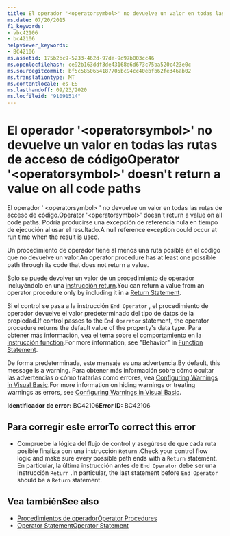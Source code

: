 ```yaml
---
title: El operador '<operatorsymbol>' no devuelve un valor en todas las rutas de acceso de código
ms.date: 07/20/2015
f1_keywords:
- vbc42106
- bc42106
helpviewer_keywords:
- BC42106
ms.assetid: 175b2bc9-5233-462d-97de-9d97b003cc46
ms.openlocfilehash: ce92b163ddf3de43168d6d673c75ba520c423e0c
ms.sourcegitcommit: bf5c5850654187705bc94cc40ebfb62fe346ab02
ms.translationtype: MT
ms.contentlocale: es-ES
ms.lasthandoff: 09/23/2020
ms.locfileid: "91091514"
---
```

# <a name="operator-operatorsymbol-doesnt-return-a-value-on-all-code-paths"></a><span data-ttu-id="32abe-102">El operador '\<operatorsymbol>' no devuelve un valor en todas las rutas de acceso de código</span><span class="sxs-lookup"><span data-stu-id="32abe-102">Operator '\<operatorsymbol>' doesn't return a value on all code paths</span></span>

<span data-ttu-id="32abe-103">El operador ' \<operatorsymbol> ' no devuelve un valor en todas las rutas de acceso de código.</span><span class="sxs-lookup"><span data-stu-id="32abe-103">Operator '\<operatorsymbol>' doesn't return a value on all code paths.</span></span> <span data-ttu-id="32abe-104">Podría producirse una excepción de referencia nula en tiempo de ejecución al usar el resultado.</span><span class="sxs-lookup"><span data-stu-id="32abe-104">A null reference exception could occur at run time when the result is used.</span></span>  
  
 <span data-ttu-id="32abe-105">Un procedimiento de operador tiene al menos una ruta posible en el código que no devuelve un valor.</span><span class="sxs-lookup"><span data-stu-id="32abe-105">An operator procedure has at least one possible path through its code that does not return a value.</span></span>  
  
 <span data-ttu-id="32abe-106">Solo se puede devolver un valor de un procedimiento de operador incluyéndolo en una [instrucción return](../language-reference/statements/return-statement.md).</span><span class="sxs-lookup"><span data-stu-id="32abe-106">You can return a value from an operator procedure only by including it in a [Return Statement](../language-reference/statements/return-statement.md).</span></span>  
  
 <span data-ttu-id="32abe-107">Si el control se pasa a la instrucción `End Operator` , el procedimiento de operador devuelve el valor predeterminado del tipo de datos de la propiedad.</span><span class="sxs-lookup"><span data-stu-id="32abe-107">If control passes to the `End Operator` statement, the operator procedure returns the default value of the property's data type.</span></span> <span data-ttu-id="32abe-108">Para obtener más información, vea el tema sobre el comportamiento en la [instrucción function](../language-reference/statements/function-statement.md).</span><span class="sxs-lookup"><span data-stu-id="32abe-108">For more information, see "Behavior" in [Function Statement](../language-reference/statements/function-statement.md).</span></span>  
  
 <span data-ttu-id="32abe-109">De forma predeterminada, este mensaje es una advertencia.</span><span class="sxs-lookup"><span data-stu-id="32abe-109">By default, this message is a warning.</span></span> <span data-ttu-id="32abe-110">Para obtener más información sobre cómo ocultar las advertencias o cómo tratarlas como errores, vea [Configuring Warnings in Visual Basic](/visualstudio/ide/configuring-warnings-in-visual-basic).</span><span class="sxs-lookup"><span data-stu-id="32abe-110">For more information on hiding warnings or treating warnings as errors, see [Configuring Warnings in Visual Basic](/visualstudio/ide/configuring-warnings-in-visual-basic).</span></span>  
  
 <span data-ttu-id="32abe-111">**Identificador de error:** BC42106</span><span class="sxs-lookup"><span data-stu-id="32abe-111">**Error ID:** BC42106</span></span>  
  
## <a name="to-correct-this-error"></a><span data-ttu-id="32abe-112">Para corregir este error</span><span class="sxs-lookup"><span data-stu-id="32abe-112">To correct this error</span></span>  
  
- <span data-ttu-id="32abe-113">Compruebe la lógica del flujo de control y asegúrese de que cada ruta posible finaliza con una instrucción `Return` .</span><span class="sxs-lookup"><span data-stu-id="32abe-113">Check your control flow logic and make sure every possible path ends with a `Return` statement.</span></span> <span data-ttu-id="32abe-114">En particular, la última instrucción antes de `End Operator` debe ser una instrucción `Return` .</span><span class="sxs-lookup"><span data-stu-id="32abe-114">In particular, the last statement before `End Operator` should be a `Return` statement.</span></span>  
  
## <a name="see-also"></a><span data-ttu-id="32abe-115">Vea también</span><span class="sxs-lookup"><span data-stu-id="32abe-115">See also</span></span>

- [<span data-ttu-id="32abe-116">Procedimientos de operador</span><span class="sxs-lookup"><span data-stu-id="32abe-116">Operator Procedures</span></span>](../programming-guide/language-features/procedures/operator-procedures.md)
- [<span data-ttu-id="32abe-117">Operator Statement</span><span class="sxs-lookup"><span data-stu-id="32abe-117">Operator Statement</span></span>](../language-reference/statements/operator-statement.md)
